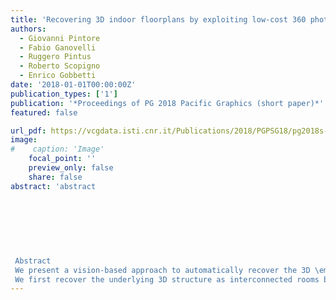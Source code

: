 ```yaml
---
title: 'Recovering 3D indoor floorplans by exploiting low-cost 360 photography'
authors:
  - Giovanni Pintore
  - Fabio Ganovelli
  - Ruggero Pintus
  - Roberto Scopigno
  - Enrico Gobbetti
date: '2018-01-01T00:00:00Z'
publication_types: ['1']
publication: '*Proceedings of PG 2018 Pacific Graphics (short paper)*'
featured: false

url_pdf: https://vcgdata.isti.cnr.it/Publications/2018/PGPSG18/pg2018s-indoorplan.pdf
image:
#    caption: 'Image'
    focal_point: ''
    preview_only: false
    share: false
abstract: 'abstract
 	
 	
 	
 
 
 
 
 Abstract
 We present a vision-based approach to automatically recover the 3D \emph{existing-conditions} information of an indoor structure, starting from a small set of overlapping spherical images. The recovered 3D model includes the \emph{as-built} 3D room layout with the position of important functional elements located on room boundaries.
 We first recover the underlying 3D structure as interconnected rooms bounded by walls. This is done by combining geometric reasoning under an Augmented Manhattan World model and Structure-from-Motion. Then, we create, from the original registered spherical images, 2D rectified and metrically scaled images of the room boundaries. Using those undistorted images and the associated 3D data, we automatically detect the 3D position and shape of relevant wall-, floor-, and ceiling-mounted objects, such as electric outlets, light switches, air-vents and light points. As a result, our system is able to quickly and automatically draft an as-built model coupled with its existing conditions   using only commodity mobile devices. We demonstrate the effectiveness and performance of our approach on real-world indoor scenes and publicly available datasets.'
---
```

